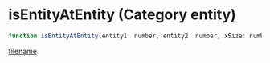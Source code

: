 # isEntityAtEntity (Category entity)

```js
function isEntityAtEntity(entity1: number, entity2: number, xSize: number, ySize: number, zSize: number, p5: boolean, p6: boolean, p7: number): boolean
```

[filename](isEntityAtEntity_m.md ':include')